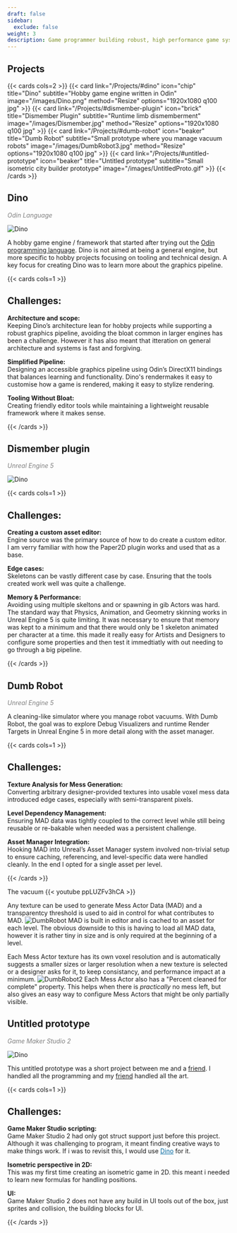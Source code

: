 ```yaml
---
draft: false
sidebar:
  exclude: false
weight: 3
description: Game programmer building robust, high performance game systems and tools.
---
```


## Projects
{{< cards cols=2 >}}
    {{< card link="/Projects/#dino" icon="chip" title="Dino" subtitle="Hobby game engine written in Odin" image="/images/Dino.png" method="Resize" options="1920x1080 q100 jpg" >}}
    {{< card link="/Projects/#dismember-plugin" icon="brick" title="Dismember Plugin" subtitle="Runtime limb dismemberment" image="/images/Dismember.jpg" method="Resize" options="1920x1080 q100 jpg" >}}
    {{< card link="/Projects/#dumb-robot" icon="beaker" title="Dumb Robot" subtitle="Small prototype where you manage vacuum robots" image="/images/DumbRobot3.jpg" method="Resize" options="1920x1080 q100 jpg" >}}
    {{< card link="/Projects/#untitled-prototype" icon="beaker" title="Untitled prototype" subtitle="Small isometric city builder prototype" image="/images/UntitledProto.gif" >}}
{{< /cards >}}

## Dino
<span style="color: grey;">*Odin Language*</span>

![Dino](/images/Dino4.jpg "Some crash debugging tools")

A hobby game engine / framework that started after trying out the [Odin programming language](https://odin-lang.org/). Dino is not aimed at being a general engine, but more specific to hobby projects focusing on tooling and technical design. A key focus for creating Dino was to learn more about the graphics pipeline.

{{< cards cols=1 >}}
<div class="flex" style="margin-top: 0.8em;">
    <h2 class="challenges-head">Challenges:</h2>
    <p class="challenges-paragraph"><strong>Architecture and scope:</strong> <br> Keeping Dino’s architecture lean for hobby projects while supporting a robust graphics pipeline, avoiding the bloat common in larger engines has been a challenge. However it has also meant that itteration on general architecture and systems is fast and forgiving.</p>
    <p class="challenges-paragraph"><strong>Simplified Pipeline:</strong> <br> Designing an accessible graphics pipeline using Odin’s DirectX11 bindings that balances learning and functionality. Dino's rendermakes it easy to customise how a game is rendered, making it easy to stylize rendering. </p>
    <p class="challenges-paragraph"><strong>Tooling Without Bloat:</strong> <br> Creating friendly editor tools while maintaining a lightweight reusable framework where it makes sense. </p>
</div>
{{< /cards >}}

## Dismember plugin
<span style="color: grey;">*Unreal Engine 5*</span>

![Dino](/images/Dismember.gif "")

{{< cards cols=1 >}}
<div class="flex" style="margin-top: 0.8em;">
    <h2 class="challenges-head">Challenges:</h2>
    <p class="challenges-paragraph"><strong>Creating a custom asset editor:</strong> <br> Engine source was the primary source of how to do create a custom editor. I am verry familiar with how the Paper2D plugin works and used that as a base.</p>
    <p class="challenges-paragraph"><strong>Edge cases:</strong> <br> Skeletons can be vastly different case by case. Ensuring that the tools created work well was quite a challenge.  </p>
    <p class="challenges-paragraph"><strong>Memory & Performance:</strong> <br> Avoiding using multiple skeltons and or spawning in gib Actors was hard. The standard way that Physics, Animation, and Geometry skinning works in Unreal Engine 5 is quite limiting. It was necessary to ensure that memory was kept to a minimum and that there would only be 1 skeleton animated per character at a time. this made it really easy for Artists and Designers to configure some properties and then test it immedtiatly with out needing to go through a big pipeline. </p>
</div>
{{< /cards >}}

## Dumb Robot
<span style="color: grey;">*Unreal Engine 5*</span>

A cleaning-like simulator where you manage robot vacuums. With Dumb Robot, the goal was to explore Debug Visualizers and runtime Render Targets in Unreal Engine 5 in more detail along with the asset manager.

{{< cards cols=1 >}}
<div class="flex" style="margin-top: 0.8em;">
    <h2 class="challenges-head">Challenges:</h2>
    <p class="challenges-paragraph"><strong>Texture Analysis for Mess Generation:</strong> <br> Converting arbitrary designer-provided textures into usable voxel mess data introduced edge cases, especially with semi-transparent pixels.</p>
    <p class="challenges-paragraph"><strong>Level Dependency Management:</strong> <br> Ensuring MAD data was tightly coupled to the correct level while still being reusable or re-bakable when needed was a persistent challenge. </p>
    <p class="challenges-paragraph"><strong>Asset Manager Integration:</strong> <br> Hooking MAD into Unreal’s Asset Manager system involved non-trivial setup to ensure caching, referencing, and level-specific data were handled cleanly. In the end I opted for a single asset per level. </p>
</div>
{{< /cards >}}

The vacuum
{{< youtube ppLUZFv3hCA >}}

Any texture can be used to generate Mess Actor Data (MAD) and a transparentcy threshold is used to aid in control for what contributes to MAD.
![DumbRobot](/images/DumbRobot.jpg)
MAD is built in editor and is cached to an asset for each level. The obvious downside to this is having to load all MAD data, however it is rather tiny in size and is only required at the beginning of a level.

Each Mess Actor texture has its own voxel resolution and is automatically suggests a smaller sizes or larger resolution when a new texture is selected or a designer asks for it, to keep consistancy, and performance impact at a minimum.
![DumbRobot2](/images/DumbRobot2.jpg "nice and easy to see what has been cleaned")
Each Mess Actor also has a "Percent cleaned for complete" property. This helps when there is *practically* no mess left, but also gives an easy way to configure Mess Actors that might be only partially visible.

## Untitled prototype
<span style="color: grey;">*Game Maker Studio 2*</span>

![Dino](/images/UntitledProto.gif "")

This untitled prototype was a short project between me and a [friend](https://garethkeenan.artstation.com/). I handled all the programming and my [friend](https://garethkeenan.artstation.com/) handled all the art.

{{< cards cols=1 >}}
<div class="flex" style="margin-top: 0.8em;">
    <h2 class="challenges-head">Challenges:</h2>
    <p class="challenges-paragraph"><strong>Game Maker Studio scripting:</strong> <br> Game Maker Studio 2 had only got struct support just before this project. Although it was challenging to program, it meant finding creative ways to make things work. If i was to revisit this, I would use <a href="/projects/#dino" style="color: #0369a1; text-decoration: underline;">Dino</a> for it. </p> 
    <p class="challenges-paragraph"><strong>Isometric perspective in 2D:</strong> <br> This was my first time creating an isometric game in 2D. this meant i needed to learn new formulas for handling positions. </p>
    <p class="challenges-paragraph"><strong>UI:</strong> <br> Game Maker Studio 2 does not have any build in UI tools out of the box, just sprites and collision, the building blocks for UI. </p>
</div>
{{< /cards >}}
